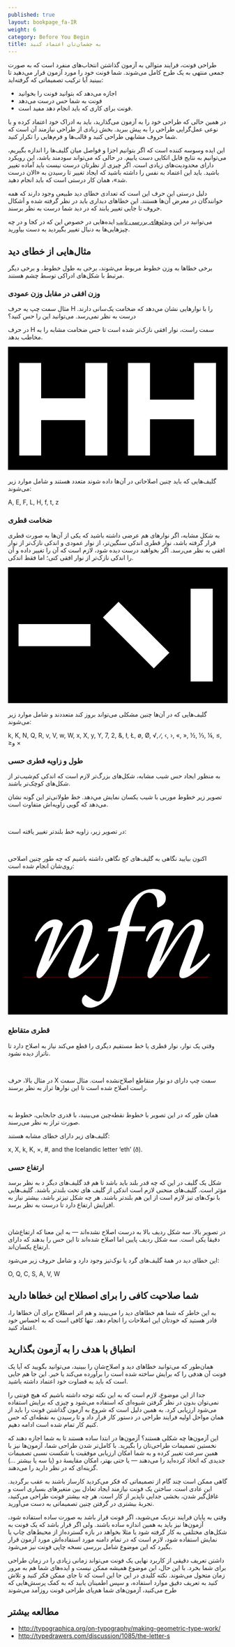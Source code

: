 ```yaml
---
published: true
layout: bookpage_fa-IR
weight: 6
category: Before You Begin
title: به چشمان‌تان اعتماد کنید
---
```


طراحی فونت، فرایند متوالی به آزمون گذاشتن انتخاب‌های منفرد است که به صورت جمعی منتهی به یک طرح کامل می‌شوند.
شما فونت خود را مورد آزمون قرار می‌دهید تا ببینید آیا ترکیب تصمیماتی که گرفته‌اید:

* اجازه می‌دهد که بتوانید فونت را بخوانید
* فونت به شما حس درست می‌دهد
* فونت برای کاری که باید انجام دهد مفید است.

در همین حالی که طراحی خود را به آزمون می‌گذارید، باید به ادراک خود اعتماد کرده و با نوعی عمل‌گرایی طراحی را به پیش ببرید.
بخش زیادی از طراحی نیازمند آن است که شما حروف مشابهی طراحی کنید و قالب‌ها و فرم‌هایی را تکرار کنید.

این ایده وسوسه کننده است که اگر بتوانیم اجزا و فواصل میان گلیف‌ها را اندازه بگیریم، می‌توانیم به نتایج قابل اتکایی دست یابیم.
در حالی که می‌تواند سودمند باشد، این رویکرد دارای محدودیت‌های زیادی است.
اگر چیزی از نظرتان درست نیست باید آماده تغییر باشید.
باید این اعتماد به نفس را داشته باشید که ایجاد تغییر تا رسیدن به «الان درست شد»، همان کار درستی است که باید انجام دهید.

دلیل درستی این حرف این است که تعدادی خطای دید طبیعی وجود دارند که همه خوانندگان در معرض آن‌ها هستند.
این خطاهای دیداری باید در نظر گرفته شده و اَشکال حروف تا جایی تغییر یابند که در دید شما درست به نظر برسند.

می‌توانید در این
[ویدئوهای بررسی تایپ](https://vimeo.com/typereview/videos)
ایده‌هایی در خصوص این که در کجا و در چه چیزهایی‌ها به دنبال تغییر بگیردید به دست بیاورید.

## مثال‌هایی از خطای دید

برخی خطاها به وزن خطوط مربوط می‌شوند، برخی به طول خطوط، و برخی دیگر مرتبط با شکل‌های ادراکی توسط چشم هستند.

### وزن افقی در مقابل وزن عمودی

مثال سمت چپ یه حرف H را با نوارهایی نشان مي‌دهد که ضخامت یک‌سانی دارند.
درست به نظر نمی‌رسد. می‌توانید این را حس کنید؟

در حرف H سمت راست، نوار افقی نازک‌تر شده است تا حس ضخامت مشابه را به مخاطب بدهد.

<img src="../en-US/images/H_compensation2.png" alt>

گلیف‌هایی که باید چنین اصلاحاتی در آن‌ها داده شوند متعدد هستند و شامل موارد زیر می‌شوند:

A, E, F, L, H, f, t, z

### ضخامت قطری

به شکل مشابه، اگر نوارهای هم عرضی داشته باشید که یکی از آن‌ها به صورت قطری قرار گرفته باشد، نوار قطری اندکی سنگین‌تر، از نوار عمودی و اندکی نازک‌تر از نوار افقی به نظر می‌رسد.
اگر بخواهید درست دیده شود، لازم است که آن را تغییر داده و آن را اندکی نازک‌تر از نوار افقی کنی؛ اما فقط اندکی.

<img src="../en-US/images/Diag_illusion.png" alt>

گلیف‌هایی که در آن‌ها چنین مشکلی می‌تواند بروز کند متعددند و شامل موارد زیر می‌شوند:

k, K, N, Q, R,
v, V, w, W, x, X, y, Y, 7, 2, &amp;, ł, Ł, &oslash;, &Oslash;, &radic;, ∕, &lsaquo;, &rsaquo;,
&laquo;, &raquo;, ½, ⅓, ¼, &le;, &ge;و &times;

### طول و زاویه قطری حسی

به منظور ایجاد حس شیب مشابه، شکل‌های بزرگ‌تر لازم است که اندکی کم‌شیب‌تر از شکل‌های کوچک‌تر باشند.

تصویر زیر خطوط موربی با شیب یکسان نمایش مي‌دهد.
خط طولانی‌تر این گونه نشان می‌دهد که گویی زاویه‌اش متفاوت است.

<img src="../en-US/images/pdiag.png" alt>

در تصویر زیر، زاویه خط بلندتر تغییر یافته است:

<img src="../en-US/images/pdiag2.png" alt>

اکنون بیایید نگاهی به گلیف‌های کج نگاهی داشته باشیم که چه طور چنین اصلاحی روی‌شان انجام شده است:

<img src="../en-US/images/longer_less_slant.png" alt>

### قطری متقاطع

وقتی یک نوار، نوار قطری یا خط مستقیم دیگری را قطع می‌کند نیاز به اصلاح دارد تا ناتراز دیده نشود.

<img src="../en-US/images/compare-x.png" alt>

در مثال بالا، حرف X سمت چپ دارای دو نوار متقاطع اصلاح‌نشده است.
مثال سمت راست اصلاح شده است تا این نوارها تراز به نظر برسند.

<img src="../en-US/images/myriad-x.png" alt>

همان طور که در این تصویر با خطوط نقطه‌چین می‌بینید، با قدری جابجایی، خطوط به صورت تراز به نظر می‌رسند.

گلیف‌های زیر دارای خطای مشابه هستند:

x, X, k, K, ×, #, and the Icelandic letter ‘eth’
(&eth;).

### ارتفاع حسی

شکل یک گلیف در این که چه قدر بلند باید باشد تا هم قد گلیف‌های دیگر د به نظر برسد مؤثر است.
گلیف‌های منحنی لازم است اندکی از گلیف های تخت بلندتر باشند.
گلیف‌هایی با نوک‌های تیز لازم است از این هم بلندتر باشند.
هر چه شکل تیزتر باشد، بیشتر نیاز به افزایش ارتفاع دارد تا درست به نظر برسد.

<img src="../en-US/images/3Shapes.png" alt>

در تصویر بالا، سه شکل ردیف بالا به درست اصلاح نشده‌اند
&mdash;
به این معنا که ارتفاع‌شان دقیقا یکی است.
سه شکل ردیف پایین اما اصلاح شده‌اند تا این حس را بدهند که دارای ارتفاع یکسان‌اند.

این خطای دید در همهٔ گلیف‌های گرد یا نوک‌تیز وجود دارد و شامل حروف زیر می‌شود:

O, Q, C, S, A, V, W

## شما صلاحیت کافی را برای اصطلاح این خطاها دارید

به این خاطر که شما هم خطاهای دید را می‌بینید و هم اثر اصطلاح برای آن خطاها را، قادر هستید که خودتان این اصلاحات را انجام دهد.
تنها کافی است که به احساس خود اعتماد کنید.

## انطباق با هدف را به آزمون بگذارید

همان‌طور که می‌توانید خطاهای دید و اصلاح‌شان را ببینید، می‌توانید بگویید که آیا یک فونت آن هدفی را که برایش ساخته شده است را برآورده می‌کند یا خیر.
این جا هم جایی است که باید به قضاوت خود اعتماد داشته باشید.

جدا از این موضوع، لازم است که به این نکته توجه داشته باشیم که هیچ فونتی را نمی‌توان بدون در نظر گرفتن شیوه‌ای که استفاده می‌شود و چیزی که برایش استفاده می‌شود ارزیابی کرد.
به همین دلیل است که شروع به آزمون گذاشتن فونت را باید از همان مواحل اولیه فرایند طراحی در دستور کار قرار داد و تا رسیدن به نقطه‌ای که حس کنیم کار تمام شده است ادامه دهیم.

این آزمون‌ها چه شکلی هستند؟
آزمون‌ها در ابتدا ساده هستند تا به شما اجازه دهند که نخستین تصمیمات طراحی‌تان را بگیرید.
با کامل‌تر شدن طراحی شما، آزمون‌ها نیز با همین سرعت تغییر کرده
و به شما امکان ارزیابی موفقیت یا شکست نسبی تصمیمات جدیدی که اتخاذ کرده‌اید را می‌دهند
&mdash;
یا حتی بهتر، امکان مقایسهٔ دو (یا سه یا بیشتر &hellip;) گزینه‌ای که در نظر دارید را می‌دهند.

گاهی ممکن است چند گام از تصمیماتی که فکر می‌کردید کارساز باشند به عقب برگردید.
این عادی است.
ساختن یک فونت نیازمند ایجاد تعادل بین متغیرهای بسیاری است و غافل‌گیر شدن، بخشی جدایی ناپذیر از کار است.
هر چه بیشتر فونت طراحی می‌کنید، تجربهٔ بیشتری در گرفتن چنین تصمیماتی به دست می‌آورید.

وقتی به پایان فرایند نزدیک می‌شوید،
اگر فونت قرار باشد به صورت ساده استفاده شود،
آزمون‌ها نیز باید به همین اندازه ساده باشند.
ولی اگر قرار باشد که یک فونت به شکل‌های مختلفی به کار گرفته شود
یا مثلا بخواهد در بازه گسترده‌از از محیط‌های چاپ یا نمایش استفاده شود،
لازم است که در تمام دامنه مورد استفاده‌اش مورد آزمون قرار بگیرد
که این موضوع شامل بررسی نسخه چاپی فونت نیز می‌شود.

داشتن تعریف دقیقی از کاربرد نهایی یک فونت می‌تواند زمانی زیادی را در زمان طراحی برای شما بخرد.
با این حال، این موضوع همیشه ممکن نیست و ایده‌های شما هم به مرور زمان متحول می‌شوند.
نکته کلیدی در این جا این است که تا جای ممکن فکر کنید و تلاش کنید به تعریف دقیق موارد استفاده،
و سپس اطمینان یابید که به کمک پرسش‌هایی که طرح می‌کنید، آزمون‌های شما هم‌پای طراحی فونت روزآمد می‌شوند

## مطالعه بیشتر

* <http://typographica.org/on-typography/making-geometric-type-work/>
* <http://typedrawers.com/discussion/1085/the-letter-s>
